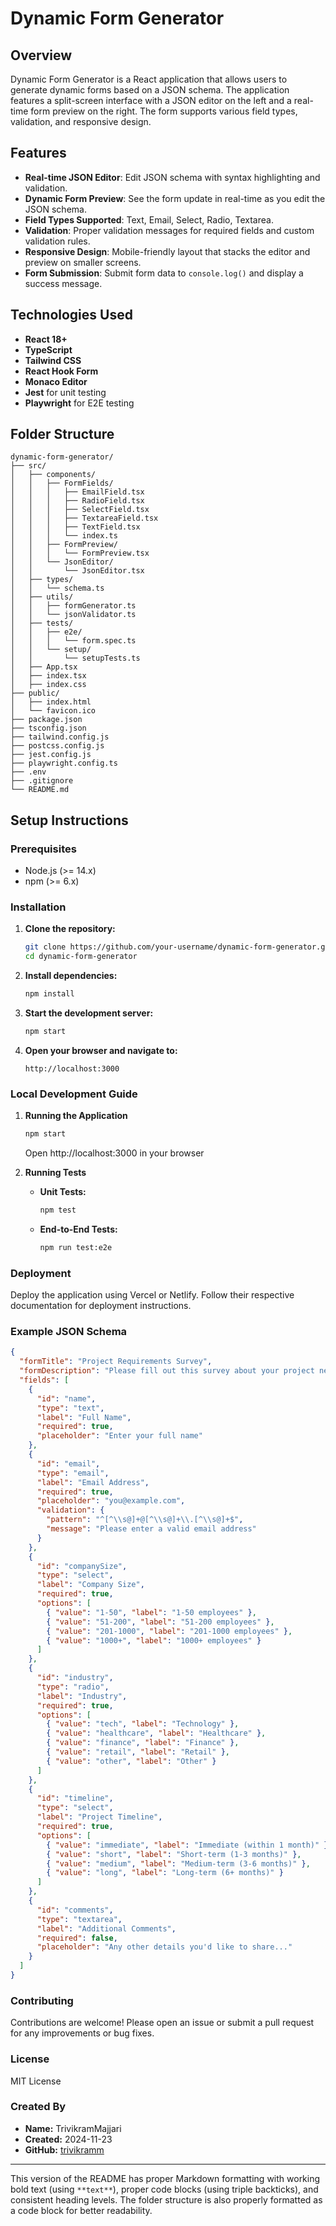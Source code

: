 # Dynamic Form Generator

## Overview

Dynamic Form Generator is a React application that allows users to generate dynamic forms based on a JSON schema. The application features a split-screen interface with a JSON editor on the left and a real-time form preview on the right. The form supports various field types, validation, and responsive design.

## Features

- **Real-time JSON Editor**: Edit JSON schema with syntax highlighting and validation.
- **Dynamic Form Preview**: See the form update in real-time as you edit the JSON schema.
- **Field Types Supported**: Text, Email, Select, Radio, Textarea.
- **Validation**: Proper validation messages for required fields and custom validation rules.
- **Responsive Design**: Mobile-friendly layout that stacks the editor and preview on smaller screens.
- **Form Submission**: Submit form data to `console.log()` and display a success message.

## Technologies Used

- **React 18+**
- **TypeScript**
- **Tailwind CSS**
- **React Hook Form**
- **Monaco Editor**
- **Jest** for unit testing
- **Playwright** for E2E testing

## Folder Structure
```
dynamic-form-generator/
├── src/
│   ├── components/
│   │   ├── FormFields/
│   │   │   ├── EmailField.tsx
│   │   │   ├── RadioField.tsx
│   │   │   ├── SelectField.tsx
│   │   │   ├── TextareaField.tsx
│   │   │   ├── TextField.tsx
│   │   │   └── index.ts
│   │   ├── FormPreview/
│   │   │   └── FormPreview.tsx
│   │   └── JsonEditor/
│   │       └── JsonEditor.tsx
│   ├── types/
│   │   └── schema.ts
│   ├── utils/
│   │   ├── formGenerator.ts
│   │   └── jsonValidator.ts
│   ├── tests/
│   │   ├── e2e/
│   │   │   └── form.spec.ts
│   │   └── setup/
│   │       └── setupTests.ts
│   ├── App.tsx
│   ├── index.tsx
│   ├── index.css
├── public/
│   ├── index.html
│   └── favicon.ico
├── package.json
├── tsconfig.json
├── tailwind.config.js
├── postcss.config.js
├── jest.config.js
├── playwright.config.ts
├── .env
├── .gitignore
└── README.md
```

## Setup Instructions

### Prerequisites

- Node.js (>= 14.x)
- npm (>= 6.x)

### Installation

1. **Clone the repository:**
   ```bash
   git clone https://github.com/your-username/dynamic-form-generator.git
   cd dynamic-form-generator
   ```

2. **Install dependencies:**
   ```bash
   npm install
   ```

3. **Start the development server:**
   ```bash
   npm start
   ```

4. **Open your browser and navigate to:**
   ```
   http://localhost:3000
   ```

### Local Development Guide

1. **Running the Application**
   ```bash
   npm start
   ```
   Open http://localhost:3000 in your browser

2. **Running Tests**

   - **Unit Tests:**
     ```bash
     npm test
     ```

   - **End-to-End Tests:**
     ```bash
     npm run test:e2e
     ```

### Deployment

Deploy the application using Vercel or Netlify. Follow their respective documentation for deployment instructions.

### Example JSON Schema
```json
{
  "formTitle": "Project Requirements Survey",
  "formDescription": "Please fill out this survey about your project needs",
  "fields": [
    {
      "id": "name",
      "type": "text",
      "label": "Full Name",
      "required": true,
      "placeholder": "Enter your full name"
    },
    {
      "id": "email",
      "type": "email",
      "label": "Email Address",
      "required": true,
      "placeholder": "you@example.com",
      "validation": {
        "pattern": "^[^\\s@]+@[^\\s@]+\\.[^\\s@]+$",
        "message": "Please enter a valid email address"
      }
    },
    {
      "id": "companySize",
      "type": "select",
      "label": "Company Size",
      "required": true,
      "options": [
        { "value": "1-50", "label": "1-50 employees" },
        { "value": "51-200", "label": "51-200 employees" },
        { "value": "201-1000", "label": "201-1000 employees" },
        { "value": "1000+", "label": "1000+ employees" }
      ]
    },
    {
      "id": "industry",
      "type": "radio",
      "label": "Industry",
      "required": true,
      "options": [
        { "value": "tech", "label": "Technology" },
        { "value": "healthcare", "label": "Healthcare" },
        { "value": "finance", "label": "Finance" },
        { "value": "retail", "label": "Retail" },
        { "value": "other", "label": "Other" }
      ]
    },
    {
      "id": "timeline",
      "type": "select",
      "label": "Project Timeline",
      "required": true,
      "options": [
        { "value": "immediate", "label": "Immediate (within 1 month)" },
        { "value": "short", "label": "Short-term (1-3 months)" },
        { "value": "medium", "label": "Medium-term (3-6 months)" },
        { "value": "long", "label": "Long-term (6+ months)" }
      ]
    },
    {
      "id": "comments",
      "type": "textarea",
      "label": "Additional Comments",
      "required": false,
      "placeholder": "Any other details you'd like to share..."
    }
  ]
}
```

### Contributing

Contributions are welcome! Please open an issue or submit a pull request for any improvements or bug fixes.

### License

MIT License

### Created By
- **Name:** TrivikramMajjari
- **Created:** 2024-11-23
- **GitHub:** [trivikramm](https://github.com/trivikramm)

---

This version of the README has proper Markdown formatting with working bold text (using `**text**`), proper code blocks (using triple backticks), and consistent heading levels. The folder structure is also properly formatted as a code block for better readability.

